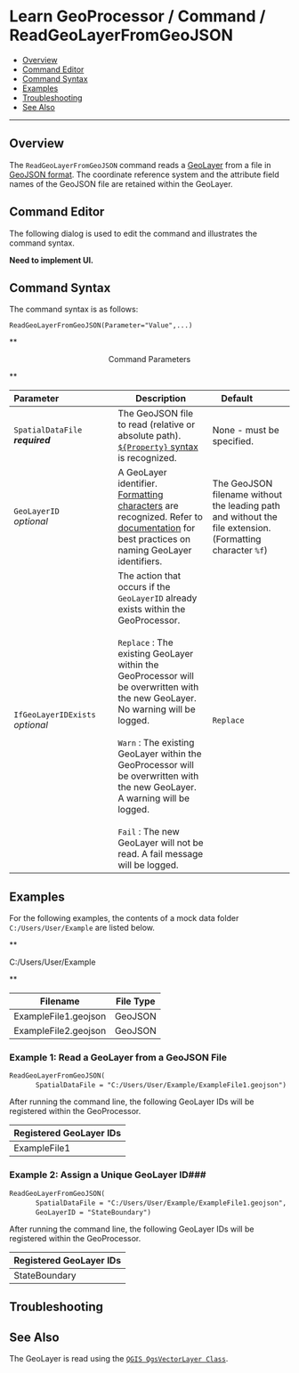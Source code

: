 # Learn GeoProcessor / Command / ReadGeoLayerFromGeoJSON #

* [Overview](#overview)
* [Command Editor](#command-editor)
* [Command Syntax](#command-syntax)
* [Examples](#examples)
* [Troubleshooting](#troubleshooting)
* [See Also](#see-also)

-------------------------

## Overview ##

The `ReadGeoLayerFromGeoJSON` command reads a [GeoLayer](../../introduction#geolayer) from a file in [GeoJSON format](../../spatial-data-format-ref/GeoJSON/GeoJSON). The coordinate reference system and the attribute field 
names of the GeoJSON file are retained within the GeoLayer.

## Command Editor ##

The following dialog is used to edit the command and illustrates the command syntax.

**Need to implement UI.**

## Command Syntax ##

The command syntax is as follows:

```text
ReadGeoLayerFromGeoJSON(Parameter="Value",...)
```
**<p style="text-align: center;">
Command Parameters
</p>**

|**Parameter**&nbsp;&nbsp;&nbsp;&nbsp;&nbsp;&nbsp;&nbsp;&nbsp;&nbsp;&nbsp;&nbsp;&nbsp;&nbsp;&nbsp;&nbsp;&nbsp;&nbsp;&nbsp;&nbsp;&nbsp;&nbsp; | **Description** | **Default**&nbsp;&nbsp;&nbsp;&nbsp;&nbsp;&nbsp;&nbsp;&nbsp;&nbsp;&nbsp; |
| --------------|-----------------|----------------- |
| `SpatialDataFile` <br>  **_required_**| The GeoJSON file to read (relative or absolute path). [`${Property}` syntax](../../text-formatting-ref/text-formatting/#property-syntax) is recognized.| None - must be specified. |
| `GeoLayerID` <br> *optional*| A GeoLayer identifier. [Formatting characters](../../text-formatting-ref/text-formatting/#formatting-characters) are recognized. Refer to [documentation](../../best-practices/naming-geolayer-identifiers/naming-geolayer-identifiers.md) for best practices on naming GeoLayer identifiers.| The GeoJSON filename without the leading path and without the file extension. (Formatting character `%f`)|
|`IfGeoLayerIDExists`<br> *optional*|The action that occurs if the `GeoLayerID` already exists within the GeoProcessor. <br><br> `Replace` : The existing GeoLayer within the GeoProcessor will be overwritten with the new GeoLayer. No warning will be logged.<br><br> `Warn` : The existing GeoLayer within the GeoProcessor will be overwritten with the new GeoLayer. A warning will be logged. <br><br> `Fail` : The new GeoLayer will not be read. A fail message will be logged. | `Replace` | 


## Examples ##

For the following examples, the contents of a mock data folder `C:/Users/User/Example` are listed below.

**<p style="text-align: left;">
C:/Users/User/Example
</p>**

|Filename|File Type|
| ---- | ----|
| ExampleFile1.geojson  | GeoJSON	|
| ExampleFile2.geojson	| GeoJSON	|

### Example 1: Read a GeoLayer from a GeoJSON File ###

`ReadGeoLayerFromGeoJSON(`<br>
&nbsp;&nbsp;&nbsp;&nbsp;&nbsp;&nbsp;&nbsp;&nbsp;&nbsp;&nbsp;&nbsp;&nbsp;`SpatialDataFile = "C:/Users/User/Example/ExampleFile1.geojson")`<br>

After running the command line, the following GeoLayer IDs will be registered within the GeoProcessor. 

|Registered GeoLayer IDs|
|------|
|ExampleFile1|

### Example 2: Assign a Unique GeoLayer ID###

`ReadGeoLayerFromGeoJSON(` <br>
&nbsp;&nbsp;&nbsp;&nbsp;&nbsp;&nbsp;&nbsp;&nbsp;&nbsp;&nbsp;&nbsp;&nbsp;`SpatialDataFile = "C:/Users/User/Example/ExampleFile1.geojson",`<br>
&nbsp;&nbsp;&nbsp;&nbsp;&nbsp;&nbsp;&nbsp;&nbsp;&nbsp;&nbsp;&nbsp;&nbsp;`GeoLayerID = "StateBoundary")`<br>

After running the command line, the following GeoLayer IDs will be registered within the GeoProcessor. 

|Registered GeoLayer IDs|
|------|
|StateBoundary|


## Troubleshooting ##

## See Also ##

The GeoLayer is read using the [`QGIS QgsVectorLayer Class`](https://qgis.org/api/classQgsVectorLayer.html).
